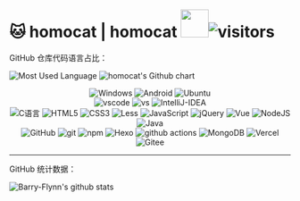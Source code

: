 # 🐱 homocat | homocat <img src="https://media.giphy.com/media/VgCDAzcKvsR6OM0uWg/giphy.gif" width="50"><img alt="visitors" src="https://visitor-badge.laobi.icu/badge?page_id=Barry-Flynn.readme&left_text=%E6%B5%8F%E8%A7%88%E9%87%8F%20Visitors" /> 
GitHub 仓库代码语言占比：

<img alt="Most Used Language" src="https://github-readme-stats.vercel.app/api/top-langs/?username=homocat&layout=compact&title_color=3a95ff&text_color=9f9f9f&&bg_color=151515" />

<img alt="homocat's Github chart" src="https://ghchart.rshah.org/homocat" />

<div style="width:100%;text-align:center;">
<p>
  <img alt="Windows" src="https://img.shields.io/badge/-Windows-3b79a8?style=flat-square&logo=Windows&logoColor=white" />
  <img alt="Android" src="https://img.shields.io/badge/-Android-181818?style=flat-square&logo=Android&logoColor=a5ca3a" />
  <img alt="Ubuntu" src="https://img.shields.io/badge/-Ubuntu-DB652A?style=flat-square&logo=ubuntu&logoColor=white" />
<br />
  <img alt="vscode" src="https://img.shields.io/badge/Visual%20Studio%20Code-blue?style=flat-square&logo=visual-studio-code&logoColor=ffffff" />
  <img alt="vs" src="https://img.shields.io/badge/Visual%20Studio-6f2077?style=flat-square&logo=visual-studio&logoColor=ffffff" />
  <img alt="IntelliJ-IDEA" src="https://img.shields.io/badge/IntelliJ%20IDEA-black?style=flat-square&logo=IntelliJ%20IDEA&logoColor=ffffff" />
<br />
  <img alt="C语言" src="https://img.shields.io/badge/C%E8%AF%AD%E8%A8%80-00569e?style=flat-square&logo=C&logoColor=white" /> 
  <img alt="HTML5" src="https://img.shields.io/badge/-HTML5-E34F26?style=flat-square&logo=html5&logoColor=white" /> 
  <img alt="CSS3" src="https://img.shields.io/badge/-CSS3-3a95ff?style=flat-square&logo=css3&logoColor=white" />
  <img alt="Less" src="https://img.shields.io/badge/-{Less}-00166a?style=flat-square&logo=less&logoColor=white" />
  <img alt="JavaScript" src="https://img.shields.io/badge/-JavaScript-ffaf24?style=flat-square&logo=javascript&logoColor=white" />
  <img alt="jQuery" src="https://img.shields.io/badge/-jQuery-131a28?style=flat-square&logo=jQuery&logoColor=white" />
  <img alt="Vue" src="https://img.shields.io/badge/-Vue-5BA17F?style=flat-square&logo=vue.js&logoColor=white" />
  <img alt="NodeJS" src="https://img.shields.io/badge/-NodeJS-43853d?style=flat-square&logo=Node.js&logoColor=white" />
  <img alt="Java" src="https://img.shields.io/badge/Java-ff0200?style=flat-square&logo=java&logoColor=white" />
<br />
  <img alt="GitHub" src="https://img.shields.io/badge/-GitHub-1d1c1c?style=flat-square&logo=github&logoColor=white" />
  <img alt="git" src="https://img.shields.io/badge/-Git-F05032?style=flat-square&logo=git&logoColor=white" />
  <img alt="npm" src="https://img.shields.io/badge/-NPM-CB3837?style=flat-square&logo=npm&logoColor=white" />
  <img alt="Hexo" src="https://img.shields.io/badge/-Hexo-4283cd?style=flat-square&logo=hexo&logoColor=white" />
  <img alt="github actions" src="https://img.shields.io/badge/-Github_Actions-2088FF?style=flat-square&logo=github-actions&logoColor=white" />
  <img alt="MongoDB" src="https://img.shields.io/badge/-MongoDB-13aa52?style=flat-square&logo=mongodb&logoColor=white" />
  <img alt="Vercel" src="https://img.shields.io/badge/-Vercel-1f1f1f?style=flat-square&logo=vercel&logoColor=white" />
  <img alt="Gitee" src="https://img.shields.io/badge/-Gitee-c72726?style=flat-square&logo=gitee&logoColor=white" />
</p>
</div>

---

 GitHub 统计数据：

<img alt="Barry-Flynn's github stats" src="https://github-readme-stats.vercel.app/api?username=Barry-Flynn&show_icons=true&title_color=3a95ff&icon_color=79ff97&text_color=9f9f9f&bg_color=151515" />






<!--homocat

# Hi there 👋

💻

🧑🏻

本文被浏览次数(Number of visitors)：<img src="https://media.giphy.com/media/VgCDAzcKvsR6OM0uWg/giphy.gif" width="50"><img alt="visitors" src="https://visitor-badge.laobi.icu/badge?page_id=Barry-Flynn.readme" /> 

[![Barry-Flynn's GitHub Stats](https://github-readme-stats.vercel.app/api?username=Barry-Flynn&show_icons=true)](https://github.com/Barry-Flynn)

![Top Langs](https://github-readme-stats.vercel.app/api/top-langs/?username=Barry-Flynn&show_icons=true)

**homocat** is a ✨ _special_ ✨ repository because its `README.md` (this file) appears on your GitHub profile.

Here are some ideas to get you started:

- 🔭 I’m currently working on ...
- 🌱 I’m currently learning ...
- 👯 I’m looking to collaborate on ...
- 🤔 I’m looking for help with ...
- 💬 Ask me about ...
- 📫 How to reach me: ...
- 😄 Pronouns: ...
- ⚡ Fun fact: ...
-->
